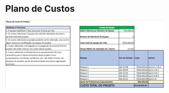 # Plano de Custos
<img src="https://github.com/FelipeASousa/trabalho_semestral_FGTI/blob/main/PlanoDeCustos/Plano_Custos.PNG?raw=true"/>
